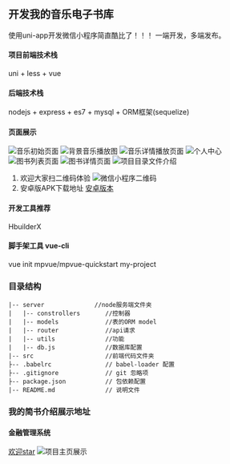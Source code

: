 ## 开发我的音乐电子书库
使用uni-app开发微信小程序简直酷比了！！！
一端开发，多端发布。


#### 项目前端技术栈
uni + less + vue


#### 后端技术栈
nodejs + express + es7 + mysql + ORM框架(sequelize)


#### 页面展示
![音乐初始页面](https://upload-images.jianshu.io/upload_images/7707628-a6c825afc282df46.png)
![背景音乐播放图](https://upload-images.jianshu.io/upload_images/7707628-4b414be18c7624ce.png)
![音乐详情播放页面](https://upload-images.jianshu.io/upload_images/7707628-48a40986e6c52dbb.png)
![个人中心](https://upload-images.jianshu.io/upload_images/7707628-7aa88744d7e01223.png)
![图书列表页面](https://upload-images.jianshu.io/upload_images/7707628-acdcab66684f0c72.png)
![图书详情页面](https://upload-images.jianshu.io/upload_images/7707628-cc775ebb97c80546.png)
![项目目录文件介绍](https://upload-images.jianshu.io/upload_images/7707628-b9dfc0f416f8d1eb.png)


1. 欢迎大家扫二维码体验
![微信小程序二维码](https://upload-images.jianshu.io/upload_images/7707628-c85be8ba54829014.png)
2. 安卓版APK下载地址
[安卓版本](https://gitee.com/yanglilong127/uniapp_music_library/raw/master/%E9%9F%B3%E4%B9%90%E7%94%B5%E5%AD%90%E4%B9%A6%E5%BA%93.apk)




#### 开发工具推荐
HbuilderX

#### 脚手架工具 vue-cli
vue init mpvue/mpvue-quickstart my-project


### 目录结构
```
|-- server              //node服务端文件夹
|   |-- constrollers       //控制器
|   |-- models             //表的ORM model
|   |-- router             //api请求
|   |-- utils              //功能
|   |-- db.js              //数据库配置
|-- src                    //前端代码文件夹
├-- .babelrc               // babel-loader 配置
├-- .gitignore             // git 忽略项
├-- package.json           // 包依赖配置
|-- README.md              // 说明文件
```


### 我的简书介绍展示地址
[](https://www.jianshu.com/p/efdf911584e2)

#### 金融管理系统
[欢迎star](https://github.com/yanglilong127/vue_element)
![项目主页展示](https://raw.githubusercontent.com/yanglilong127/vue_element/master/index.png)